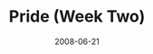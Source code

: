---
layout: music 
title: "Pride (Week Two)"
series: "Pride"
date: 2008-06-21 
description: ""
audio: "http://s3.amazonaws.com/crossroadsaudiomessages/Pride_02_06-16-08_Alli_Patterson_webaudio.mp3"
audio-duration: "48:15"
src: "http://www.crossroads.net/players/media/mediumHz/380x293_Pride.jpg"
---
